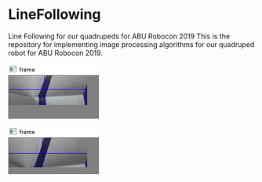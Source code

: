 # LineFollowing
Line Following for our quadrupeds for ABU Robocon 2019
This is the repository for implementing image processing algorithms for our quadruped robot for ABU Robocon 2019.



![alt text](https://github.com/pks-97/LineFollowing/blob/master/test1.png)



![alt text](https://github.com/pks-97/LineFollowing/blob/master/test2.png)
